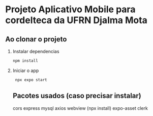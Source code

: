 # Projeto Aplicativo Mobile para cordelteca da UFRN Djalma Mota


## Ao clonar o projeto

1. Instalar dependencias

   ```bash
   npm install
   ```

2. Iniciar o app

   ```bash
    npx expo start
   ```


   ## Pacotes usados (caso precisar instalar)
   
   cors
   express
   mysql
   axios
   webview (npx install)
   expo-asset
   clerk